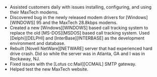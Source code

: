 * Assisted customers daily with issues installing, configuring, and using their MaxTech modems.
* Discovered bug in the newly released modem drivers for [Windows][WINDOWS] 95 and the MaxTech 28.8kbps modems.
* Created a new [Windows][WINDOWS] based call tracking system to replace the old [MS-DOS][MSDOS] based call tracking system. Used [Delphi][DELPHI] and [InterBase][INTERBASE] as the development environment and database.
* Rebuilt [Novell NetWare][NETWARE] server that had experienced hard drive crash. Did so while the server was in Atlanta, GA and I was in Rockaway, NJ.
* Fixed issues with the [Lotus cc:Mail][CCMAIL] SMTP gateway.
* Helped test the new MaxTech website.
